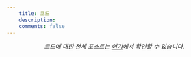 ```yaml
---
    title: 코드
    description: 
    comments: false
---
```


_<center>코드에 대한 전체 포스트는 [여기](/categories/개발-이야기/코드)에서 확인할 수 있습니다.</center>_